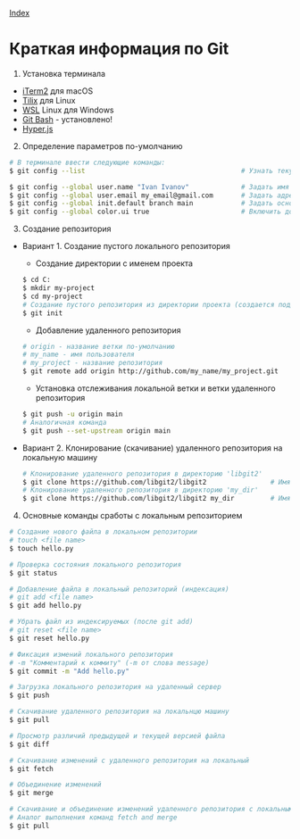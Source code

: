 [Index](https://github.com/astrekhin/py-tutorials)

# Краткая информация по Git

1. Установка терминала
  - [iTerm2](https://iterm2.com/) для macOS
  - [Tilix](https://gnunn1.github.io/tilix-web/) для Linux
  - [WSL](https://docs.microsoft.com/ru-ru/windows/wsl/install) Linux для Windows
  - [Git Bash](https://git-scm.com/downloads) - установлено!
  - [Hyper.js](https://hyper.is/)

2. Определение параметров по-умолчанию
```bash
# В терминале ввести следующие команды:
$ git config --list                                       # Узнать текущие настройки git

$ git config --global user.name "Ivan Ivanov"             # Задать имя автора изменений на все проекты (глобально)
$ git config --global user.email my_email@gmail.com       # Задать адрес почты автора изменений на все проекты (глобально)
$ git config --global init.default branch main            # Задать основную ветку как 'main', если по-умолчанию стоит 'master'
$ git config --global color.ui true                       # Включить дополнительные цвета в терминале, если они отключены
```

3. Создание репозитория

  - Вариант 1. Создание пустого локального репозитория <br>
    - Создание директории с именем проекта
    ```bash
    $ cd C:
    $ mkdir my-project
    $ cd my-project
    # Создание пустого репозитория из директории проекта (создается поддиректория .git)
    $ git init
    ```
    - Добавление удаленного репозитория
    ```bash
    # origin - название ветки по-умолчанию
    # my_name - имя пользователя
    # my_project - название репозитория
    $ git remote add origin http://github.com/my_name/my_project.git 
    ```
    - Установка отслеживания локальной ветки и ветки удаленного репозитория
    ```bash
    $ git push -u origin main
    # Аналогичная команда
    $ git push --set-upstream origin main
    ```

  - Вариант 2. Клонирование (скачивание) удаленного репозитория на локальную машину
    ```bash
    # Клонирование удаленного репозитория в директорию 'libgit2'
    $ git clone https://github.com/libgit2/libgit2                # Имя локального репозитория соответствует имени удаленного репозитория
    # Клонирование удаленного репозитория в директорию 'my_dir'
    $ git clone https://github.com/libgit2/libgit2 my_dir         # Имя локального репозитория задается пользователес 
    ```

4. Основные команды сработы с локальным репозиторием 
```bash
# Создание нового файла в локальном репозитории
# touch <file name>
$ touch hello.py

# Проверка состояния локального репозитория
$ git status

# Добавление файла в локальный репозиторий (индексация)
# git add <file name>
$ git add hello.py

# Убрать файл из индексируемых (после git add)
# git reset <file name>
$ git reset hello.py

# Фиксация измений локального репозитория
# -m "Комментарий к коммиту" (-m от слова message)
$ git commit -m "Add hello.py"

# Загрузка локального репозитория на удаленный сервер
$ git push

# Скачивание удаленного репозитория на локальнцю машину
$ git pull

# Просмотр различий предыдущей и текущей версией файла
$ git diff  

# Скачивание изменений с удаленного репозитория на локальный
$ git fetch

# Объединение изменений
$ git merge 

# Скачивание и объединение изменений удаленного репозитория с локальным
# Аналог выполнения команд fetch and merge
$ git pull
```



